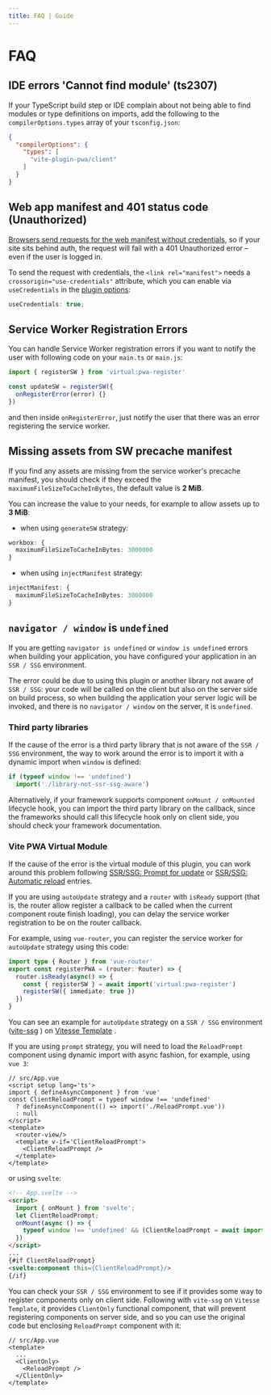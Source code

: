 ```yaml
---
title: FAQ | Guide
---
```


# FAQ

## IDE errors 'Cannot find module' (ts2307)

If your TypeScript build step or IDE complain about not being able to find modules or type definitions on imports, 
add the following to the `compilerOptions.types` array of your `tsconfig.json`:

```json
{
  "compilerOptions": {
    "types": [
      "vite-plugin-pwa/client"
    ]
  }
}
```

## Web app manifest and 401 status code (Unauthorized)

[Browsers send requests for the web manifest without credentials](https://web.dev/add-manifest/#link-manifest), so if your site sits behind auth, the request will fail with a 401 Unauthorized error – even if the user is logged in.

To send the request with credentials, the `<link rel="manifest">` needs a `crossorigin="use-credentials"` attribute, which you can enable via `useCredentials` in the [plugin options](https://github.com/antfu/vite-plugin-pwa/blob/main/src/types.ts#L79):

```ts
useCredentials: true;
```

## Service Worker Registration Errors

You can handle Service Worker registration errors if you want to notify the user with following code on your `main.ts` 
or `main.js`:

```ts
import { registerSW } from 'virtual:pwa-register'

const updateSW = registerSW({
  onRegisterError(error) {}
})
```

and then inside `onRegisterError`, just notify the user that there was an error registering the service worker.

## Missing assets from SW precache manifest

If you find any assets are missing from the service worker's precache manifest, you should check if they exceed the
`maximumFileSizeToCacheInBytes`, the default value is **2 MiB**.

You can increase the value to your needs, for example to allow assets up to **3 MiB**:
- when using `generateSW` strategy:
```ts
workbox: {
  maximumFileSizeToCacheInBytes: 3000000
}
```
- when using `injectManifest` strategy:
```ts
injectManifest: {
  maximumFileSizeToCacheInBytes: 3000000
}
```

## `navigator / window` is `undefined`

If you are getting `navigator is undefined` or `window is undefined` errors when building your application, you have 
configured your application in an `SSR / SSG` environment.

The error could be due to using this plugin or another library not aware of `SSR / SSG`:  your code will be called on 
the client but also on the server side on build process, so when building the application your server logic will be 
invoked, and there is no `navigator / window` on the server, it is `undefined`.

### Third party libraries

If the cause of the error is a third party library that is not aware of the `SSR / SSG` environment, the way to work 
around the error is to import it with a dynamic import when `window` is defined:

```ts
if (typeof window !== 'undefined')
  import('./library-not-ssr-ssg-aware')  
```

Alternatively, if your framework supports component `onMount / onMounted` lifecycle hook, you can import the third 
party library on the callback, since the frameworks should call this lifecycle hook only on client side, you should
check your framework documentation.

### Vite PWA Virtual Module

If the cause of the error is the virtual module of this plugin, you can work around this problem following 
[SSR/SSG: Prompt for update](/guide/prompt-for-update.html#ssr-ssg) or
[SSR/SSG: Automatic reload](/guide/auto-update.html#ssr-ssg) entries.

If you are using `autoUpdate` strategy and a `router` with `isReady` support (that is, the router allow register a callback
to be called when the current component route finish loading), you can delay the service worker registration to be on the 
router callback.

For example, using `vue-router`, you can register the service worker for `autoUpdate` strategy using this code:

```ts
import type { Router } from 'vue-router'
export const registerPWA = (router: Router) => {
  router.isReady(async() => {
    const { registerSW } = await import('virtual:pwa-register')
    registerSW({ immediate: true })
  })
}
```

You can see an example for `autoUpdate` strategy on a `SSR / SSG` environment ([vite-ssg](https://github.com/antfu/vite-ssg) <outbound-link />)
on [Vitesse Template](https://github.com/antfu/vitesse/blob/main/src/modules/pwa.ts) <outbound-link />. 

If you are using `prompt` strategy, you will need to load the `ReloadPrompt` component using dynamic import with async fashion,
for example, using `vue 3`:

```vue
// src/App.vue
<script setup lang='ts'>
import { defineAsyncComponent } from 'vue'
const ClientReloadPrompt = typeof window !== 'undefined' 
  ? defineAsyncComponent(() => import('./ReloadPrompt.vue'))
  : null
</script>
<template>
  <router-view/>
  <template v-if='ClientReloadPrompt'>
    <ClientReloadPrompt />
  </template>
</template>
```

or using `svelte`:

```html
<!-- App.svelte -->
<script>
  import { onMount } from 'svelte';
  let ClientReloadPrompt;
  onMount(async () => {
    typeof window !== 'undefined' && (ClientReloadPrompt = await import('$lib/ReloadPrompt.svelte')).default)
  })
</script>
...
{#if ClientReloadPrompt}
<svelte:component this={ClientReloadPrompt}/>
{/if}
```

You can check your `SSR / SSG` environment to see if it provides some way to register components only on client side.
Following with `vite-ssg` on `Vitesse Template`, it provides `ClientOnly` functional component, that will prevent 
registering components on server side, and so you can use the original code but enclosing `ReloadPrompt` component with 
it:

```vue
// src/App.vue
<template>
  ...
  <ClientOnly>
    <ReloadPrompt />
  </ClientOnly>
</template>
```
